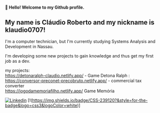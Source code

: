 #### 👋 Hello! Welcome to my Github profile.
## My name is Cláudio Roberto and my nickname is klaudio0707!

I'm a computer technician, but I'm currently studying Systems Analysis and Development in Nassau.

I'm developing some new projects to gain knowledge and thus get my first job as a dev.

my projects: <br>
https://detonaralph-claudio.netlify.app/ - Game Detona Ralph : <Br>
https://conversor-preconet-precobruto.netlify.app/ - commercial tax converter <br>
https://jogodamemoriafilho.netlify.app/  Game Memória 


[![Linkedin](https://img.shields.io/badge/LinkedIn-0077B5?style=for-the-badge&logo=linkedin&logoColor=white)](https://www.linkedin.com/in/cl%C3%A1udio-roberto-08486b186/)
[!(https://img.shields.io/badge/CSS-239120?&style=for-the-badge&logo=css3&logoColor=white)]          
          

<!--

-->
